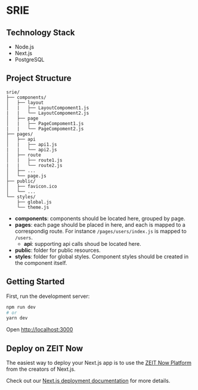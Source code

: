 # SRIE

## Technology Stack

- Node.js
- Next.js
- PostgreSQL

## Project Structure

```
srie/
├── components/
│   ├── layout
│   |   ├── LayoutCompoment1.js
|   |   └── LayoutCompoment2.js
│   ├── page
│   |   ├── PageCompoment1.js
|   |   └── PageCompoment2.js
├── pages/
│   ├── api
│   |   ├── api1.js
|   |   └── api2.js
│   ├── route
│   |   ├── route1.js
|   |   └── route2.js
│   ├── ...
│   └── page.js
├── public/
│   ├── favicon.ico
│   └── ...
└── styles/
    ├── global.js
    └── theme.js
```

- **components**: components should be located here, grouped by page.
- **pages**: each page should be placed in here, and each is mapped to a correspondig route. For instance `/pages/users/index.js` is mapped to `/users`.
  - **api**: supporting api calls shoud be located here.
- **public**: folder for public resources.
- **styles**: folder for global styles. Component styles should be created in the component itself.

## Getting Started

First, run the development server:

```bash
npm run dev
# or
yarn dev
```

Open [http://localhost:3000](http://localhost:3000)

## Deploy on ZEIT Now

The easiest way to deploy your Next.js app is to use the [ZEIT Now Platform](https://zeit.co/import?utm_medium=default-template&filter=next.js&utm_source=create-next-app&utm_campaign=create-next-app-readme) from the creators of Next.js.

Check out our [Next.js deployment documentation](https://nextjs.org/docs/deployment) for more details.
